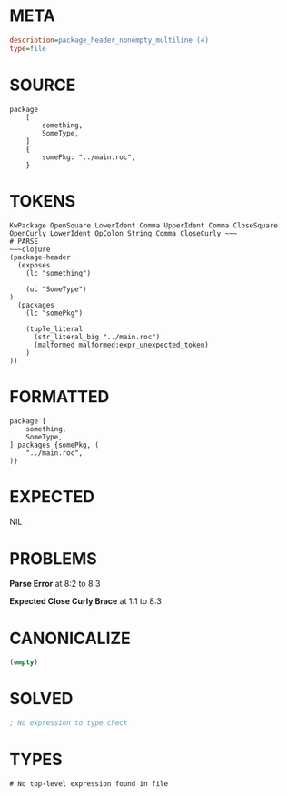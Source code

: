 # META
~~~ini
description=package_header_nonempty_multiline (4)
type=file
~~~
# SOURCE
~~~roc
package
	[
		something,
		SomeType,
	]
	{
		somePkg: "../main.roc",
	}
~~~
# TOKENS
~~~text
KwPackage OpenSquare LowerIdent Comma UpperIdent Comma CloseSquare OpenCurly LowerIdent OpColon String Comma CloseCurly ~~~
# PARSE
~~~clojure
(package-header
  (exposes
    (lc "something")

    (uc "SomeType")
)
  (packages
    (lc "somePkg")

    (tuple_literal
      (str_literal_big "../main.roc")
      (malformed malformed:expr_unexpected_token)
    )
))
~~~
# FORMATTED
~~~roc
package [
	something,
	SomeType,
] packages {somePkg, (
	"../main.roc",
)}

~~~
# EXPECTED
NIL
# PROBLEMS
**Parse Error**
at 8:2 to 8:3

**Expected Close Curly Brace**
at 1:1 to 8:3

# CANONICALIZE
~~~clojure
(empty)
~~~
# SOLVED
~~~clojure
; No expression to type check
~~~
# TYPES
~~~roc
# No top-level expression found in file
~~~
